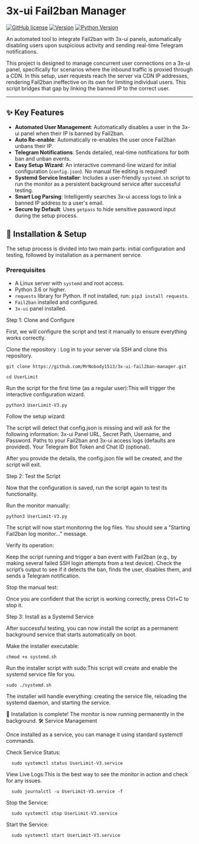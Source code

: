 # 3x-ui Fail2ban Manager

[![GitHub license](https://img.shields.io/badge/license-MIT-blue.svg)](https://github.com/YOUR-USERNAME/3x-ui-fail2ban-manager/blob/main/LICENSE)
[![Version](https://img.shields.io/badge/version-3.0-blue)](https://github.com/YOUR-USERNAME/3x-ui-fail2ban-manager)
[![Python Version](https://img.shields.io/badge/python-3.6%2B-brightgreen)](https://www.python.org/)

An automated tool to integrate Fail2ban with 3x-ui panels, automatically disabling users upon suspicious activity and sending real-time Telegram notifications.

This project is designed to manage concurrent user connections on a 3x-ui panel, specifically for scenarios where the inbound traffic is proxied through a CDN. In this setup, user requests reach the server via CDN IP addresses, rendering Fail2ban ineffective on its own for limiting individual users. This script bridges that gap by linking the banned IP to the correct user.

---

## ✨ Key Features

- **Automated User Management**: Automatically disables a user in the 3x-ui panel when their IP is banned by Fail2ban.
- **Auto Re-enable**: Automatically re-enables the user once Fail2ban unbans their IP.
- **Telegram Notifications**: Sends detailed, real-time notifications for both ban and unban events.
- **Easy Setup Wizard**: An interactive command-line wizard for initial configuration (`config.json`). No manual file editing is required!
- **Systemd Service Installer**: Includes a user-friendly `systemd.sh` script to run the monitor as a persistent background service after successful testing.
- **Smart Log Parsing**: Intelligently searches 3x-ui access logs to link a banned IP address to a user's email.
- **Secure by Default**: Uses `getpass` to hide sensitive password input during the setup process.

## 🚀 Installation & Setup

The setup process is divided into two main parts: initial configuration and testing, followed by installation as a permanent service.

### Prerequisites
- A Linux server with `systemd` and root access.
- Python 3.6 or higher.
- `requests` library for Python. If not installed, run: `pip3 install requests`.
- `Fail2ban` installed and configured.
- `3x-ui` panel installed.

Step 1: Clone and Configure

First, we will configure the script and test it manually to ensure everything works correctly.

Clone the repository :
    Log in to your server via SSH and clone this repository.
```
git clone https://github.com/MrNobody1513/3x-ui-fail2ban-manager.git
```
```
cd UserLimit
```
Run the script for the first time (as a regular user):This will trigger the interactive configuration wizard.

        

```
python3 UserLimit-V3.py
```

Follow the setup wizard:

The script will detect that config.json is missing and will ask for the following information:
  3x-ui Panel URL, Secret Path, Username, and Password.
  Paths to your Fail2ban and 3x-ui access logs (defaults are provided).
  Your Telegram Bot Token and Chat ID (optional).

After you provide the details, the config.json file will be created, and the script will exit.


Step 2: Test the Script

Now that the configuration is saved, run the script again to test its functionality.

Run the monitor manually:

```
python3 UserLimit-V3.py
```

The script will now start monitoring the log files. You should see a "Starting Fail2ban log monitor..." message.

Verify its operation:

Keep the script running and trigger a ban event with Fail2ban (e.g., by making several failed SSH login attempts from a test device). Check the script’s output to see if it detects the ban, finds the user, disables them, and sends a Telegram notification.

Stop the manual test:

Once you are confident that the script is working correctly, press Ctrl+C to stop it.


Step 3: Install as a Systemd Service

After successful testing, you can now install the script as a permanent background service that starts automatically on boot.

Make the installer executable:

```
chmod +x systemd.sh
```

Run the installer script with sudo:This script will create and enable the systemd service file for you.

```
sudo ./systemd.sh
```

The installer will handle everything: creating the service file, reloading the systemd daemon, and starting the service.

🎉 Installation is complete! The monitor is now running permanently in the background.
🛠️ Service Management

Once installed as a service, you can manage it using standard systemctl commands.

Check Service Status:

```
  sudo systemctl status UserLimit-V3.service
```

View Live Logs:This is the best way to see the monitor in action and check for any issues.

```
  sudo journalctl -u UserLimit-V3.service -f
```

Stop the Service:

```
  sudo systemctl stop UserLimit-V3.service
```

Start the Service:

```
  sudo systemctl start UserLimit-V3.service
```
